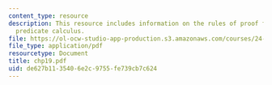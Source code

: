 ```yaml
---
content_type: resource
description: This resource includes information on the rules of proof for the full
  predicate calculus.
file: https://ol-ocw-studio-app-production.s3.amazonaws.com/courses/24-241-logic-i-fall-2005/de627b1135406e2c9755fe739cb7c624_chp19.pdf
file_type: application/pdf
resourcetype: Document
title: chp19.pdf
uid: de627b11-3540-6e2c-9755-fe739cb7c624
---
```

